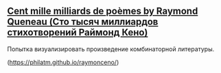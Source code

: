 ## [Cent mille milliards de poèmes by Raymond Queneau (Сто тысяч миллиардов стихотворений Раймонд Кено)](https://ru.wikipedia.org/wiki/Сто_тысяч_миллиардов_стихотворений)

Попытка визуализировать произведение комбинаторной литературы.

(https://philatm.github.io/raymonceno/)